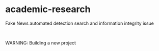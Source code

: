 # academic-research
Fake News automated detection search and information integrity issue

<br />

WARNING: Building a new project
